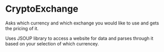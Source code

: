 # CryptoExchange
Asks which currency and which exchange you would like to use and gets the pricing of it. 

Uses JSOUP library to access a website for data and parses through it based on your selection of which currencey.
